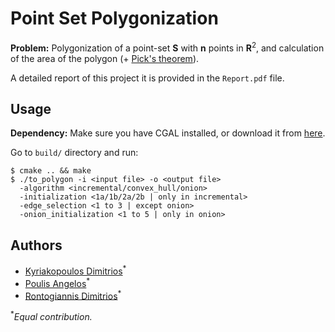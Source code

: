 # Point Set Polygonization

**Problem:** Polygonization of a point-set **S** with **n** points in $\mathbf{R}^2$, and calculation of the area of the polygon (+ [Pick's theorem](https://en.wikipedia.org/wiki/Pick%27s_theorem)).

A detailed report of this project it is provided in the `Report.pdf` file.

## Usage

**Dependency:** Make sure you have CGAL installed, or download it from [here](https://www.cgal.org/download.html).

Go to `build/` directory and run:

```
$ cmake .. && make
$ ./to_polygon -i <input file> -o <output file> 
  -algorithm <incremental/convex_hull/onion> 
  -initialization <1a/1b/2a/2b | only in incremental> 
  -edge_selection <1 to 3 | except onion> 
  -onion_initialization <1 to 5 | only in onion>
```

## Authors
* [Kyriakopoulos Dimitrios](https://github.com/dimitrskpl)<sup>*</sup>  
* [Poulis Angelos](https://github.com/angelosps)<sup>*</sup>  
* [Rontogiannis Dimitrios](https://github.com/rondojim)<sup>*</sup>


<sup>*</sup>_Equal contribution._
